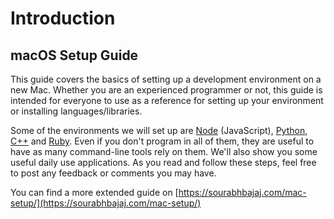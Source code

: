 # Introduction

## macOS Setup Guide

This guide covers the basics of setting up a development environment on a new Mac. Whether you are an experienced programmer or not, this guide is intended for everyone to use as a reference for setting up your environment or installing languages/libraries.

Some of the environments we will set up are [Node](https://nodejs.org) \(JavaScript\), [Python](https://www.python.org), [C++](http://www.cplusplus.com) and [Ruby](https://www.ruby-lang.org). Even if you don't program in all of them, they are useful to have as many command-line tools rely on them. We'll also show you some useful daily use applications. As you read and follow these steps, feel free to post any feedback or comments you may have.

You can find a more extended guide on [https://sourabhbajaj.com/mac-setup/](https://sourabhbajaj.com/mac-setup/)

